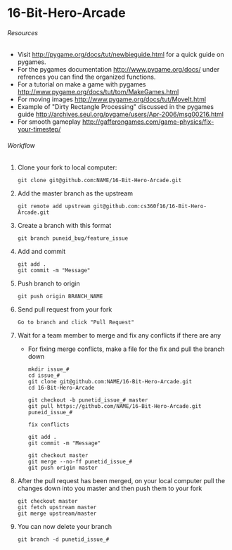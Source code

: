 # 16-Bit-Hero-Arcade

###### Resources
* Visit http://pygame.org/docs/tut/newbieguide.html for a quick guide on pygames.
* For the pygames documentation http://www.pygame.org/docs/ under refrences you can find the organized functions.
* For a tutorial on make a game with pygames http://www.pygame.org/docs/tut/tom/MakeGames.html
* For moving images http://www.pygame.org/docs/tut/MoveIt.html
* Example of "Dirty Rectangle Processing" discussed in the pygames guide http://archives.seul.org/pygame/users/Apr-2006/msg00216.html
* For smooth gameplay http://gafferongames.com/game-physics/fix-your-timestep/

###### Workflow
1. Clone your fork to local computer:

	```
	git clone git@github.com:NAME/16-Bit-Hero-Arcade.git
	```
2. Add the master branch as the upstream

	```
	git remote add upstream git@github.com:cs360f16/16-Bit-Hero-Arcade.git
	```
3. Create a branch with this format

	```
	git branch puneid_bug/feature_issue
	```
4. Add and commit

	```
	git add .
	git commit -m "Message"
	```
5. Push branch to origin

	```
	git push origin BRANCH_NAME
	```
6. Send pull request from your fork

	```
	Go to branch and click "Pull Request"
	```
7. Wait for a team member to merge and fix any conflicts if there are any
	* For fixing merge conflicts, make a file for the fix and pull the branch down
	
		```
		mkdir issue_#
		cd issue_#
		git clone git@github.com:NAME/16-Bit-Hero-Arcade.git
		cd 16-Bit-Hero-Arcade

		git checkout -b punetid_issue_# master
		git pull https://github.com/NAME/16-Bit-Hero-Arcade.git puneid_issue_#

		fix conflicts

		git add .
		git commit -m "Message"

		git checkout master
		git merge --no-ff punetid_issue_#
		git push origin master
		```
8. After the pull request has been merged, on your local computer pull the changes down into you master and then push them to your fork

	```
	git checkout master
	git fetch upstream master
	git merge upstream/master
	```
9. You can now delete your branch

	```
	git branch -d punetid_issue_#
	```

